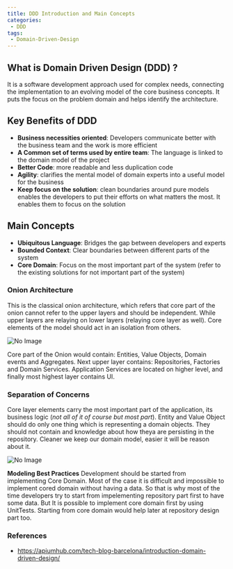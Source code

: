 ```yaml
---
title: DDD Introduction and Main Concepts
categories:
 - DDD
tags:
 - Domain-Driven-Design
---
```


## What is Domain Driven Design (DDD) ?

It is a software development approach used for complex needs, connecting the implementation to an evolving model of the core business concepts. It puts the focus on the problem domain and helps identify the architecture.


## Key Benefits of DDD

- **Business necessities oriented**: Developers communicate better with the business team and the work is more efficient
- **A Common set of terms used by entire team**: The language is linked to the domain model of the project
- **Better Code**: more readable and less duplication code
- **Agility**: clarifies the mental model of domain experts into a useful model for the business
- **Keep focus on the solution**: clean boundaries around pure models enables the developers to put their efforts on what matters the most. It enables them to focus on the solution


## Main Concepts

- **Ubiquitous Language**: Bridges the gap between developers and experts
- **Bounded Context**: Clear boundaries between different parts of the system
- **Core Domain**: Focus on the most important part of the system (refer to the existing solutions for not important part of the system)


### Onion Architecture
This is the classical onion architecture, which refers that core part of the onion cannot refer to the upper layers and should be independent. While upper layers are relaying on lower layers (relaying core layer as well). Core elements of the model should act in an isolation from others. 

![No Image](/assets/2018-05-20-ddd-main/onionModel.png)

Core part of the Onion would contain: Entities, Value Objects, Domain events and Aggregates. Next upper layer contains: Repositories, Factories and Domain Services. Application Services are located on higher level, and finally most highest layer contains UI.

### Separation of Concerns
Core layer elements carry the most important part of the application, its business logic (*not all of it of course but most part*). Entity and Value Object should do only one thing which is representing a domain objects. They should not contain and knowledge about how theya are persisting in the repository. Cleaner we keep our domain model, easier it will be reason about it. 

![No Image](/assets/2018-05-20-ddd-main/isolation.png)

**Modeling Best Practices**
Development should be started from implementing Core Domain. Most of the case it is difficult and impossible to implement cored domain without having a data. So that is why most of the time developers try to start from impelementing repository part first to have some data. But It is possible to implement core domain first by using UnitTests. Starting from core domain would help later at repository design part too.





### References
- https://apiumhub.com/tech-blog-barcelona/introduction-domain-driven-design/

